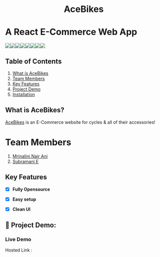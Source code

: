 # **<div align="center">AceBikes</div>**

# A React E-Commerce Web App
<img src="https://img.shields.io/badge/React-20232A?style=for-the-badge&logo=react&logoColor=61DAFB"><img src="https://img.shields.io/badge/React_Router-CA4245?style=for-the-badge&logo=react-router&logoColor=white"><img src="https://img.shields.io/badge/Material%20UI-007FFF?style=for-the-badge&logo=mui&logoColor=white"><img src="https://img.shields.io/badge/JavaScript-323330?style=for-the-badge&logo=javascript&logoColor=F7DF1E"><img src="https://img.shields.io/badge/HTML5-E34F26?style=for-the-badge&logo=html5&logoColor=white"><img src="https://img.shields.io/badge/CSS3-1572B6?style=for-the-badge&logo=css3&logoColor=white"><img src="https://img.shields.io/badge/Netlify-00C7B7?style=for-the-badge&logo=netlify&logoColor=white"><img src="https://img.shields.io/badge/Vite-B73BFE?style=for-the-badge&logo=vite&logoColor=FFD62E">

## Table of Contents
1. [What is AceBikes](#project-description)
2. [Team Members](#team-members)
3. [Key Features](#key-features)
4. [Project Demo](#project-demo)
5. [Installation](#installation)


## What is AceBikes?
[AceBikes](https://acebikes.netlify.app/) is an E-Commerce website for cycles & all of their accessories!

# Team Members

1. [Mrinalini Nair Ani](https://github.com/hacksh4w/)
1. [Subramani E](https://github.com/subru-37/)

## Key Features 
- [x] **Fully Opensource**
- [x] **Easy setup**
- [x] **Clean UI**


## 🔧 Project Demo:

### Live Demo
Hosted Link : 

